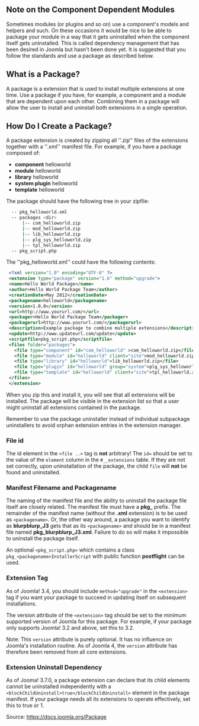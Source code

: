 <!-- Filename: Packgea / Display title: Package -->

## Note on the Component Dependent Modules

Sometimes modules (or plugins and so on) use a component's models and helpers and such. On these occasions it would be nice to be able to package your module in a way that it gets uninstalled when the component itself gets uninstalled. This is called dependency management that has been desired in Joomla but hasn't been done yet.
It is suggested that you follow the standards and use a package as described below.

## What is a Package?

A package is a extension that is used to install multiple extensions at one time. Use a package if you have, for example, a component and a module that are dependent upon each other. Combining them in a package will allow the user to install and uninstall both extensions in a single operation. 

## How Do I Create a Package?

A package extension is created by zipping all ''.zip'' files of the extensions together with a ''.xml'' manifest file. For example, if you have a package composed of:

* **component** helloworld
* **module** helloworld
* **library** helloworld 
* **system plugin** helloworld 
* **template** helloworld

The package should have the following tree in your zipfile:

```bash
  -- pkg_helloworld.xml
  -- packages <dir>
      |-- com_helloworld.zip
      |-- mod_helloworld.zip
      |-- lib_helloworld.zip
      |-- plg_sys_helloworld.zip
      |-- tpl_helloworld.zip
  -- pkg_script.php
```

The ''pkg_helloworld.xml'' could have the following contents:

```xml
 <?xml version="1.0" encoding="UTF-8" ?>
 <extension type="package" version="1.6" method="upgrade">
 <name>Hello World Package</name>
 <author>Hello World Package Team</author>
 <creationDate>May 2012</creationDate>
 <packagename>helloworld</packagename>
 <version>1.0.0</version>
 <url>http://www.yoururl.com/</url>
 <packager>Hello World Package Team</packager>
 <packagerurl>http://www.yoururl.com/</packagerurl>
 <description>Example package to combine multiple extensions</description>
 <update>http://www.updateurl.com/update</update>
 <scriptfile>pkg_script.php</scriptfile>
 <files folder="packages">
   <file type="component" id="com_helloworld" >com_helloworld.zip</file>
   <file type="module" id="helloworld" client="site">mod_helloworld.zip</file>
   <file type="library" id="helloworld">lib_helloworld.zip</file>
   <file type="plugin" id="helloworld" group="system">plg_sys_helloworld.zip</file>
   <file type="template" id="helloworld" client="site">tpl_helloworld.zip</file>
 </files>
 </extension>
```

When you zip this and install it, you will see that all extensions will be installed. The package will be visible in the extension list so that a user might uninstall all extensions contained in the package. 

Remember to use the package uninstaller instead of individual subpackage uninstallers to avoid orphan extension entries in the extension manager.

### File id

The id element in the `<file ..>` tag is **not** arbitrary! The `id=` should be set to the value of the `element` column in the `#__extensions` table. If they are not set correctly, upon uninstallation of the package, the child `file` will **not** be found and uninstalled.

### Manifest Filename and Packagename

The naming of the manifest file and the ability to uninstall the package file itself are closely related.
The manifest file must have a **pkg_** prefix. The remainder of the manifest name (without the **.xml** extension) is to be used as `<packagename>`. Or, the other way around, a package you want to identify as **blurpblurp_J3** gets that as its `<packagename>` and should be in a manifest file named **pkg_blurpblurp_J3.xml**. Failure to do so will make it impossible to uninstall the package itself.

An optional `<pkg_script.php>` which contains a class `pkg_<packagename>InstallerScript` with public function **postflight** can be used.

### Extension Tag

As of Joomla! 3.4, you should include `method="upgrade"` in the `<extension>` tag if you want your package to succeed in updating itself on subsequent installations.

The version attribute of the `<extension>` tag should be set to the minimum supported version of Joomla for this package. For example, if your package only supports Joomla! 3.2 and above, set this to 3.2.

Note: This `version` attribute is purely optional. It has no influence on Joomla's installation routine. As of Joomla 4, the `version` attribute has therefore been removed from all core extensions.

### Extension Uninstall Dependency

As of Jooma! 3.7.0, a package extension can declare that its child elements cannot be uninstalled independently with a `<blockChildUninstall>true</blockChildUninstall>` element in the package manifest. If your package needs all its extensions to operate effectively, set this to true or 1.

Source: https://docs.joomla.org/Package
